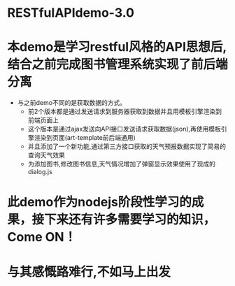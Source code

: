 # RESTfulAPIdemo-3.0

# 本demo是学习restful风格的API思想后,结合之前完成图书管理系统实现了前后端分离
  - 与之前demo不同的是获取数据的方式。
    - 前2个版本都是通过发送请求到服务器获取到数据并且用模板引擎渲染到前端页面上
    - 这个版本是通过ajax发送向API接口发送请求获取数据(json),再使用模板引擎渲染到页面(art-template前后端通用)
    - 并且添加了一个新功能,通过第三方接口获取的天气预报数据实现了简易的查询天气效果
    - 为添加图书,修改图书信息,天气情况增加了弹窗显示效果使用了现成的dialog.js
    
# 此demo作为nodejs阶段性学习的成果，接下来还有许多需要学习的知识，Come ON！
# 与其感慨路难行,不如马上出发
